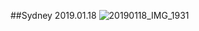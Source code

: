 ##Sydney 2019.01.18
![20190118_IMG_1931](https://user-images.githubusercontent.com/102359749/160142885-d6c6dbad-215c-4824-b7a7-8abd6797254f.JPG)
